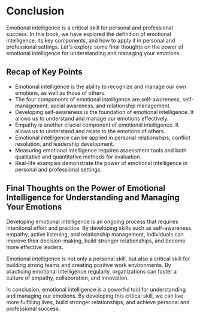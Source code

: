 # Conclusion

Emotional intelligence is a critical skill for personal and professional success. In this book, we have explored the definition of emotional intelligence, its key components, and how to apply it in personal and professional settings. Let's explore some final thoughts on the power of emotional intelligence for understanding and managing your emotions.

Recap of Key Points
-------------------

* Emotional intelligence is the ability to recognize and manage our own emotions, as well as those of others.
* The four components of emotional intelligence are self-awareness, self-management, social awareness, and relationship management.
* Developing self-awareness is the foundation of emotional intelligence. It allows us to understand and manage our emotions effectively.
* Empathy is another crucial component of emotional intelligence. It allows us to understand and relate to the emotions of others.
* Emotional intelligence can be applied in personal relationships, conflict resolution, and leadership development.
* Measuring emotional intelligence requires assessment tools and both qualitative and quantitative methods for evaluation.
* Real-life examples demonstrate the power of emotional intelligence in personal and professional settings.

Final Thoughts on the Power of Emotional Intelligence for Understanding and Managing Your Emotions
--------------------------------------------------------------------------------------------------

Developing emotional intelligence is an ongoing process that requires intentional effort and practice. By developing skills such as self-awareness, empathy, active listening, and relationship management, individuals can improve their decision-making, build stronger relationships, and become more effective leaders.

Emotional intelligence is not only a personal skill, but also a critical skill for building strong teams and creating positive work environments. By practicing emotional intelligence regularly, organizations can foster a culture of empathy, collaboration, and innovation.

In conclusion, emotional intelligence is a powerful tool for understanding and managing our emotions. By developing this critical skill, we can live more fulfilling lives, build stronger relationships, and achieve personal and professional success.